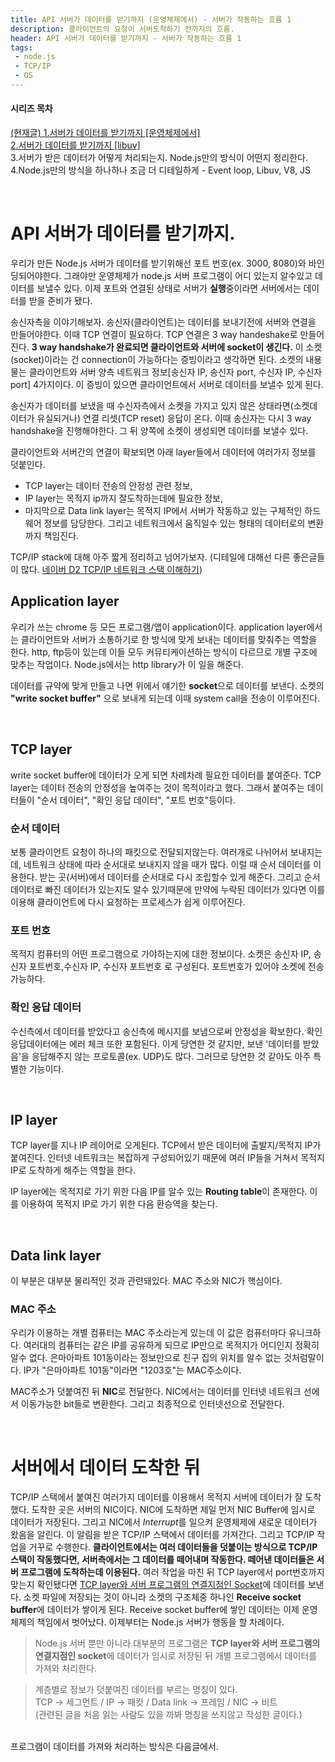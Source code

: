 ```yaml
---
title: API 서버가 데이터를 받기까지 (운영체제에서) - 서버가 작동하는 흐름 1
description: 클라이언트의 요청이 서버도착하기 전까지의 흐름.
header: API 서버가 데이터를 받기까지 - 서버가 작동하는 흐름 1
tags:
 - node.js
 - TCP/IP
 - OS
---
```


#### 시리즈 목차
[<U>(현재글) 1.서버가 데이터를 받기까지 [운영체제에서]</U>](https://moonqqqq.github.io/before-arriving-server-server-series-1) <br>
[2.서버가 데이터를 받기까지 [libuv]](https://moonqqqq.github.io/from-the-libuv-server-series-2) <br>
3.서버가 받은 데이터가 어떻게 처리되는지. Node.js만의 방식이 어떤지 정리한다. <br>
4.Node.js만의 방식을 하나하나 조금 더 디테일하게 - Event loop, Libuv, V8, JS

<br> 

# API 서버가 데이터를 받기까지.
우리가 만든 Node.js 서버가 데이터를 받기위해선 포트 번호(ex. 3000, 8080)와 바인딩되어야한다. 그래야만 운영체제가 node.js 서버 프로그램이 어디 있는지 알수있고 데이터를 보낼수 있다.
이제 포트와 연결된 상태로 서버가 **실행**중이라면 서버에서는 데이터를 받을 준비가 됐다.

송신자측을 이야기해보자.
송신자(클라이언트)는 데이터를 보내기전에 서버와 연결을 만들어야한다. 이때 TCP 연결이 필요하다. TCP 연결은 3 way handeshake로 만들어진다. **3 way handshake가 완료되면 클라이언트와 서버에 socket이 생긴다.** 이 소켓(socket)이라는 건 connection이 가능하다는 증빙이라고 생각하면 된다. 소켓의 내용물는 클라이언트와 서버 양측 네트워크 정보[송신자 IP, 송신자 port, 수신자 IP, 수신자 port] 4가지이다. 이 증빙이 있으면 클라이언트에서 서버로 데이터를 보낼수 있게 된다.

송신자가 데이터를 보냈을 때 수신자측에서 소켓을 가지고 있지 않은 상태라면(소켓데이터가 유실되거나) 연결 리셋(TCP reset) 응답이 온다. 이때 송신자는 다시 3 way handshake을 진행해야한다. 그 뒤 양쪽에 소켓이 생성되면 데이터를 보낼수 있다.

클라이언트와 서버간의 연결이 확보되면 아래 layer들에서 데이터에 여러가지 정보를 덧붙인다. <br>
- TCP layer는 데이터 전송의 안정성 관련 정보,<br>
- IP layer는 목적지 ip까지 잘도착하는데에 필요한 정보,<br>
- 마지막으로 Data link layer는 목적지 IP에서 서버가 작동하고 있는 구체적인 하드웨어 정보를 담당한다. 그리고 네트워크에서 움직일수 있는 형태의 데이터로의 변환까지 책임진다.

TCP/IP stack에 대해 아주 짧게 정리하고 넘어가보자. (디테일에 대해선 다른 좋은글들이 많다. [네이버 D2 TCP/IP 네트워크 스택 이해하기](https://d2.naver.com/helloworld/47667))

## Application layer
우리가 쓰는 chrome 등 모든 프로그램/앱이 application이다. application layer에서는 클라이언트와 서버가 소통하기로 한 방식에 맞게 보내는 데이터를 맞춰주는 역할을 한다. http, ftp등이 있는데 이들 모두 커뮤티케이션하는 방식이 다르므로 개별 구조에 맞추는 작업이다. Node.js에서는 http library가 이 일을 해준다.

데이터를 규약에 맞게 만들고 나면 위에서 얘기한 **socket**으로 데이터를 보낸다. 소켓의 **"write socket buffer"** 으로 보내게 되는데 이때 system call을 전송이 이루어진다.

<br>

## TCP layer
write socket buffer에 데이터가 오게 되면 차례차례 필요한 데이터를 붙여준다. TCP layer는 데이터 전송의 안정성을 높여주는 것이 목적이라고 했다. 그래서 붙여주는 데이터들이 "순서 데이터", "확인 응답 데이터", "포트 번호"등이다. 

### 순서 데이터
보통 클라이언트 요청이 하나의 패킷으로 전달되지않는다. 여러개로 나뉘어서 보내지는데, 네트워크 상태에 따라 순서대로 보내지지 않을 때가 많다. 이럴 때 순서 데이터를 이용한다. 받는 곳(서버)에서 데이터를 순서대로 다시 조립할수 있게 해준다. 그리고 순서 데이터로 빠진 데이터가 있는지도 알수 있기때문에 만약에 누락된 데이터가 있다면 이를 이용해 클라이언트에 다시 요청하는 프로세스가 쉽게 이루어진다.

### 포트 번호
목적지 컴퓨터의 어떤 프로그램으로 가야하는지에 대한 정보이다. 소켓은 송신자 IP, 송신자 포트번호,수신자 IP, 수신자 포트번호 로 구성된다. 포트번호가 있어야 소켓에 전송가능하다.

### 확인 응답 데이터
수신측에서 데이터를 받았다고 송신측에 메시지를 보냄으로써 안정성을 확보한다. 확인 응답데이터에는 에러 체크 또한 포함된다. 이게 당연한 것 같지만, 보낸 '데이터를 받았음'을 응답해주지 않는 프로토콜(ex. UDP)도 많다. 그러므로 당연한 것 같아도 아주 특별한 기능이다.

<br>

## IP layer
TCP layer를 지나 IP 레이어로 오게된다. TCP에서 받은 데이터에 출발지/목적지 IP가 붙여진다. 인터넷 네트워크는 복잡하게 구성되어있기 때문에 여러 IP들을 거쳐서 목적지 IP로 도착하게 해주는 역할을 한다.

IP layer에는 목적지로 가기 위한 다음 IP를 알수 있는 **Routing table**이 존재한다. 이를 이용하여 목적지 IP로 가기 위한 다음 환승역을 찾는다.

<br>

## Data link layer
이 부분은 대부분 물리적인 것과 관련돼있다. MAC 주소와 NIC가 핵심이다.

### MAC 주소
우리가 이용하는 개별 컴퓨터는 MAC 주소라는게 있는데 이 값은 컴퓨터마다 유니크하다. 여러대의 컴퓨터는 같은 IP를 공유하게 되므로 IP만으로 목적지가 어디인지 정확히 알수 없다. 은마아파트 101동이라는 정보만으로 친구 집의 위치를 알수 없는 것처럼말이다. IP가 "은마아파트 101동"이라면 "1203호"는 MAC주소이다.

MAC주소가 덧붙여진 뒤 **NIC**로 전달한다. NIC에서는 데이터를 인터넷 네트워크 선에서 이동가능한 bit들로 변환한다. 그리고 최종적으로 인터넷선으로 전달한다.

<br>

# 서버에서 데이터 도착한 뒤
TCP/IP 스택에서 붙여진 여러가지 데이터를 이용해서 목적지 서버에 데이터가 잘 도착했다. 도착한 곳은 서버의 NIC이다. NIC에 도착하면 제일 먼저 NIC Buffer에 임시로 데이터가 저장된다. 그리고 NIC에서 *Interrupt*를 일으켜 운영체제에 새로운 데이터가 왔음을 알린다. 이 알림을 받은 TCP/IP 스택에서 데이터를 가져간다. 그리고 TCP/IP 작업을 거꾸로 수행한다. **클라이언트에서는 여러 데이터들을 덧붙이는 방식으로 TCP/IP 스택이 작동했다면, 서버측에서는 그 데이터를 떼어내며 작동한다. 떼어낸 데이터들은 서버 프로그램에 도착하는데 이용된다.** 여러 작업을 마친 뒤 TCP layer에서 port번호까지 맞는지 확인됐다면 <U>TCP layer와 서버 프로그램의 연결지점인 Socket</U>에 데이터를 보낸다. 소켓 파일에 저장되는 것이 아니라 소켓의 구조체중 하나인 **Receive socket buffer**에 데이터가 쌓이게 된다.
Receive socket buffer에 쌓인 데이터는 이제 운영체제의 책임에서 벗어났다. 이제부터는 Node.js 서버가 행동을 할 차례이다. <br>

> Node.js 서버 뿐만 아니라 대부분의 프로그램은 **TCP layer와 서버 프로그램의 연결지점인 socket**에 데이터가 임시로 저장된 뒤 개별 프로그램에서 데이터를 가져와 처리한다.

> 계층별로 정보가 덧붙여진 데이터를 부르는 명칭이 있다. <br>TCP -> 세그먼트 / IP -> 패킷 / Data link -> 프레임 / NIC -> 비트<br>
(관련된 글을 처음 읽는 사람도 있을 까봐 명칭을 쓰지않고 작성한 글이다.)

<br>
프로그램이 데이터를 가져와 처리하는 방식은 다음글에서.